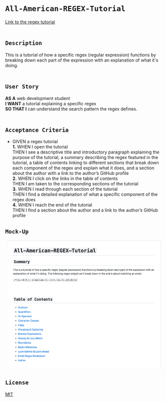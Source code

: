 # **``All-American-REGEX-Tutorial``**
[Link to the regex tutorial](https://gist.github.com/MrBrandtCox/46013867667218b62f3ac32bb76ec953#file-all-american-regex-tutorial-md)
</br></br>


## **``Description``**
This is a tutorial of how a specific regex (regular expression) functions by breaking down each part of the expression with an explanation of what it's doing.
</br></br>


## **``User Story``**
**AS A** web development student </br>
**I WANT** a tutorial explaining a specific regex </br>
**SO THAT I** can understand the search pattern the regex defines.
</br></br>


## **``Acceptance Criteria``**
* GIVEN a regex tutorial </br>
**1.** WHEN I open the tutorial </br>
THEN I see a descriptive title and introductory paragraph explaining the purpose of the tutorial, a summary describing the regex featured in 
the tutorial, a table of contents linking to different sections that break down each component of the regex and explain what it does, and a
section about the author with a link to the author’s GitHub profile </br>
**2.** WHEN I click on the links in the table of contents </br>
THEN I am taken to the corresponding sections of the tutorial </br>
**3.** WHEN I read through each section of the tutorial </br>
THEN I find a detailed explanation of what a specific component of the regex does </br>
**4.** WHEN I reach the end of the tutorial </br>
THEN I find a section about the author and a link to the author’s GitHub profile</br>

## **``Mock-Up``**
![](assets/mockupofgist.png)

## **``License``**
[MIT](https://github.com/MrBrandtCox/All-American-REGEX-Tutorial/blob/main/LICENSE)